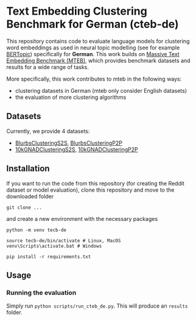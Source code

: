 # Text Embedding Clustering Benchmark for German (cteb-de)

This repository contains code to evaluate language models for clustering word embeddings as used in neural topic modelling (see for example [BERTopic](https://github.com/MaartenGr/BERTopic)) specifically for <b>German</b>. This work builds on [Massive Text Embedding Benchmark (MTEB)](https://github.com/embeddings-benchmark/mteb), which provides benchmark datasets and results for a wide range of tasks.

More specifically, this work contributes to mteb in the following ways:
- clustering datasets in German (mteb only consider English datasets)
- the evaluation of more clustering algorithms


## Datasets

Currently, we provide 4 datasets:

* [BlurbsClusteringS2S](https://huggingface.co/datasets/slvnwhrl/blurbs-clustering-s2s), [BlurbsClusteringP2P](https://huggingface.co/datasets/slvnwhrl/blurbs-clustering-p2p/tree/main)
* [10kGNADClusteringS2S](https://huggingface.co/datasets/slvnwhrl/tenkgnad-clustering-s2s), [10kGNADClusteringP2P](https://huggingface.co/datasets/slvnwhrl/tenkgnad-clustering-p2p)


## Installation
If you want to run the code from this repository (for creating the Reddit dataset or model evaluation), clone this repository and move to the downloaded folder

```
git clone ... 
```

and create a new environment with the necessary packages
```
python -m venv tecb-de

source tecb-de/bin/activate # Linux, MacOS
venv\Scripts\activate.bat # Windows

pip install -r requirements.txt
```

## Usage
### Running the evaluation
Simply run `python scripts/run_cteb_de.py`. This will produce an `results` folder. 


